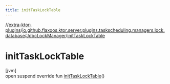 ```yaml
---
title: initTaskLockTable
---
```

//[extra-ktor-plugins](../../../index.md)/[io.github.flaxoos.ktor.server.plugins.taskscheduling.managers.lock.database](../index.md)/[JdbcLockManager](index.md)/[initTaskLockTable](init-task-lock-table.md)



# initTaskLockTable



[jvm]\
open suspend override fun [initTaskLockTable](init-task-lock-table.md)()




